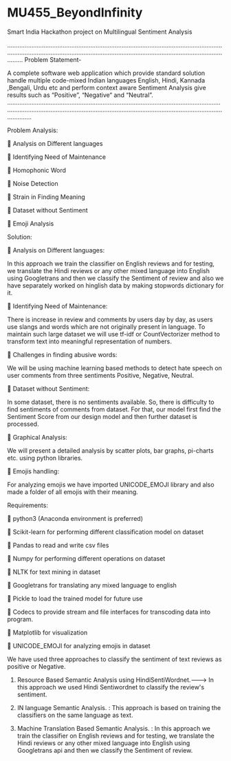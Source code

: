 # MU455_BeyondInfinity
Smart India Hackathon project on Multilingual Sentiment Analysis

………………………………………………………………………………………………………….........................................................................................................................................
Problem Statement- 

A complete software web application which provide standard solution handle multiple code-mixed Indian languages English, Hindi, Kannada ,Bengali, Urdu etc and perform context aware Sentiment Analysis give results such as “Positive”, “Negative“ and “Neutral”.
……………………………………………………………………………………………………………….......................................................................................................................................


Problem Analysis:


	Analysis on Different languages

	Identifying Need of Maintenance

	Homophonic Word

	Noise Detection

	Strain in Finding Meaning   

	Dataset without Sentiment

	Emoji Analysis




Solution:


	Analysis on Different languages:

In this approach we train the classifier on English reviews and for testing, we translate the Hindi reviews or any other mixed language into English using Googletrans  and then we classify the Sentiment of review and also we have separately worked on hinglish data by  making stopwords dictionary for it.


	Identifying Need of Maintenance: 

There is increase in review and comments by users day by day, as users use slangs and words which are not originally present in language. To maintain such large dataset we will use tf-idf or CountVectorizer method to transform text into meaningful representation of numbers.


	Challenges in finding abusive words: 

We will be using machine learning based methods to detect hate speech on user comments from three sentiments Positive, Negative, Neutral.


	Dataset without Sentiment: 

In some dataset, there is no sentiments available. So, there is difficulty to find sentiments of comments from dataset. For that, our model first find the Sentiment Score from our design model and then further dataset is processed.


	Graphical Analysis:

We will present a detailed analysis by scatter plots, bar graphs, pi-charts etc. using python libraries.


	Emojis handling: 

For analyzing emojis we have imported UNICODE_EMOJI library and also made a folder of all emojis with their meaning.


Requirements:

	python3 (Anaconda environment is preferred)

	Scikit-learn for performing different classification model on dataset

	Pandas to read and write csv files 


	Numpy for performing different operations on dataset


	NLTK for text mining in dataset


	Googletrans for translating any mixed language to english


	Pickle to load the trained model for future use


	Codecs to provide stream and file interfaces for transcoding data into program.


	Matplotlib for visualization


	UNICODE_EMOJI for analyzing emojis in dataset


We have used three approaches to classify the sentiment of text reviews as positive or Negative.


1.	Resource Based Semantic Analysis using HindiSentiWordnet.---> In this approach we used Hindi Sentiwordnet to classify the review's sentiment.

2.	IN language Semantic Analysis. : This approach is based on training the classifiers on the same language as text.

3.	Machine Translation Based Semantic Analysis. : In this approach we train the classifier on English reviews and for testing, we translate the Hindi reviews or any other mixed language into English using Googletrans api and then we classify the Sentiment of review.



